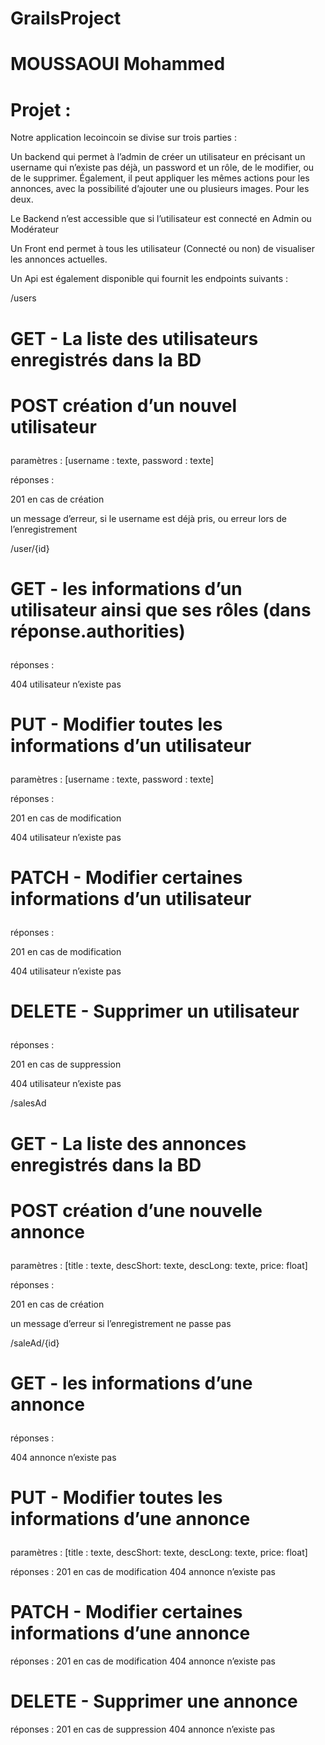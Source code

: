 # GrailsProject


# MOUSSAOUI Mohammed 
# Projet :
Notre application lecoincoin se divise sur trois parties : </p>
Un backend qui permet à l’admin de créer un utilisateur en précisant un username qui n’existe pas déjà, un password et un rôle, de le modifier, ou de le supprimer. Également, il peut appliquer les mêmes actions pour les annonces, avec la possibilité d’ajouter une ou plusieurs images. Pour les deux.</p>
Le Backend n’est accessible que si l’utilisateur est connecté en Admin ou Modérateur</p>
Un Front end permet à tous les utilisateur (Connecté ou non) de visualiser les annonces actuelles.</p>
Un Api est également disponible qui fournit les endpoints suivants :</p>
/users
# GET - La liste des utilisateurs enregistrés dans la BD</p>
# POST création d’un nouvel utilisateur</p>
paramètres : [username : texte, password : texte]</p>
réponses  : </p>
201 en cas de création</p>
un message d’erreur, si le username est déjà pris, ou erreur lors de l’enregistrement</p>
/user/{id}</p>
# GET - les informations d’un utilisateur ainsi que ses rôles (dans réponse.authorities)</p>
réponses  : </p>
404 utilisateur n’existe pas</p>
# PUT - Modifier toutes les informations d’un utilisateur</p>
paramètres : [username : texte, password : texte]</p>
réponses  : </p>
201 en cas de modification</p>
404 utilisateur n’existe pas</p>
# PATCH - Modifier certaines informations d’un utilisateur</p>
réponses  : </p>
201 en cas de modification</p>
404 utilisateur n’existe pas</p>
# DELETE  - Supprimer un utilisateur</p>
réponses  : </p>
201 en cas de suppression</p>
404 utilisateur n’existe pas</p>
/salesAd</p>
# GET - La liste des annonces enregistrés dans la BD</p>
# POST création d’une nouvelle annonce</p>
paramètres : [title : texte, descShort: texte, descLong: texte, price: float]</p>
réponses  : </p>
201 en cas de création</p>
un message d’erreur si l’enregistrement ne passe pas</p>
/saleAd/{id}</p>
# GET - les informations d’une annonce </p>
réponses  : </p>
404 annonce n’existe pas</p>
# PUT - Modifier toutes les informations d’une annonce</p>
paramètres : [title : texte, descShort: texte, descLong: texte, price: float]</p>
réponses  : 
201 en cas de modification
404 annonce n’existe pas
# PATCH - Modifier certaines informations d’une annonce 
réponses  : 
201 en cas de modification
404 annonce n’existe pas
# DELETE  - Supprimer une annonce
réponses  : 
201 en cas de suppression
404 annonce n’existe pas

